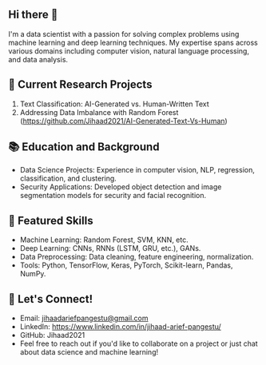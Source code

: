 ## Hi there 👋

I'm a data scientist with a passion for solving complex problems using machine learning and deep learning techniques. My expertise spans across various domains including computer vision, natural language processing, and data analysis.

## 🔬 Current Research Projects

1. Text Classification: AI-Generated vs. Human-Written Text
2. Addressing Data Imbalance with Random Forest (https://github.com/Jihaad2021/AI-Generated-Text-Vs-Human)

## 📚 Education and Background
- Data Science Projects: Experience in computer vision, NLP, regression, classification, and clustering.
- Security Applications: Developed object detection and image segmentation models for security and facial recognition.

## 🌟 Featured Skills
- Machine Learning: Random Forest, SVM, KNN, etc.
- Deep Learning: CNNs, RNNs (LSTM, GRU, etc.), GANs.
- Data Preprocessing: Data cleaning, feature engineering, normalization.
- Tools: Python, TensorFlow, Keras, PyTorch, Scikit-learn, Pandas, NumPy.

## 🚀 Let's Connect!
- Email: jihaadariefpangestu@gmail.com
- LinkedIn: https://www.linkedin.com/in/jihaad-arief-pangestu/
- GitHub: Jihaad2021
- Feel free to reach out if you'd like to collaborate on a project or just chat about data science and machine learning!
